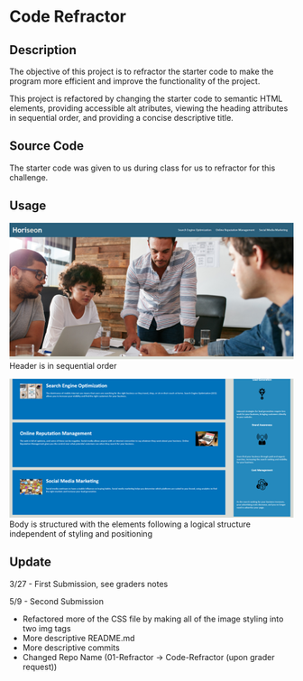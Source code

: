# Code Refractor

## Description
The objective of this project is to refractor the starter code to make the program more efficient and improve the functionality of the project.

This project is refactored by changing the starter code to semantic HTML elements, providing accessible alt atributes, viewing the heading attributes in sequential order, and providing a concise descriptive title.

## Source Code
The starter code was given to us during class for us to refractor for
this challenge. 

## Usage
![alt text](assets/images/image1.PNG)
Header is in sequential order

![alt text](assets/images/image2.PNG)
Body is structured with the elements following a logical structure independent of styling and positioning

## Update
3/27 - First Submission, see graders notes

5/9 - Second Submission
- Refactored more of the CSS file by making all of the image styling into two img tags
- More descriptive README.md
- More descriptive commits
- Changed Repo Name (01-Refractor -> Code-Refractor (upon grader request))
